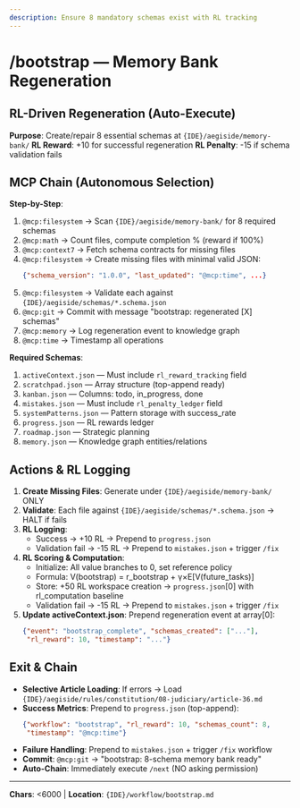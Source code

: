 ```yaml
---
description: Ensure 8 mandatory schemas exist with RL tracking
---
```


# /bootstrap — Memory Bank Regeneration

## RL-Driven Regeneration (Auto-Execute)

**Purpose**: Create/repair 8 essential schemas at `{IDE}/aegiside/memory-bank/`
**RL Reward**: +10 for successful regeneration
**RL Penalty**: -15 if schema validation fails

## MCP Chain (Autonomous Selection)

**Step-by-Step**:
1. `@mcp:filesystem` → Scan `{IDE}/aegiside/memory-bank/` for 8 required schemas
2. `@mcp:math` → Count files, compute completion % (reward if 100%)
3. `@mcp:context7` → Fetch schema contracts for missing files
4. `@mcp:filesystem` → Create missing files with minimal valid JSON:
   ```json
   {"schema_version": "1.0.0", "last_updated": "@mcp:time", ...}
   ```
5. `@mcp:filesystem` → Validate each against `{IDE}/aegiside/schemas/*.schema.json`
6. `@mcp:git` → Commit with message "bootstrap: regenerated [X] schemas"
7. `@mcp:memory` → Log regeneration event to knowledge graph
8. `@mcp:time` → Timestamp all operations

**Required Schemas**:
1. `activeContext.json` — Must include `rl_reward_tracking` field
2. `scratchpad.json` — Array structure (top-append ready)
3. `kanban.json` — Columns: todo, in_progress, done
4. `mistakes.json` — Must include `rl_penalty_ledger` field
5. `systemPatterns.json` — Pattern storage with success_rate
6. `progress.json` — RL rewards ledger
7. `roadmap.json` — Strategic planning
8. `memory.json` — Knowledge graph entities/relations

## Actions & RL Logging

1. **Create Missing Files**: Generate under `{IDE}/aegiside/memory-bank/` ONLY
2. **Validate**: Each file against `{IDE}/aegiside/schemas/*.schema.json` → HALT if fails
3. **RL Logging**:
   - Success → +10 RL → Prepend to `progress.json`
   - Validation fail → -15 RL → Prepend to `mistakes.json` + trigger `/fix`
4. **RL Scoring & Computation**:
   - Initialize: All value branches to 0, set reference policy
   - Formula: V(bootstrap) = r_bootstrap + γ×E[V(future_tasks)]
   - Store: +50 RL workspace creation → `progress.json`[0] with rl_computation baseline
   - Validation fail → -15 RL → Prepend to `mistakes.json` + trigger `/fix`
5. **Update activeContext.json**: Prepend regeneration event at array[0]:
   ```json
   {"event": "bootstrap_complete", "schemas_created": ["..."], 
    "rl_reward": 10, "timestamp": "..."}
   ```

## Exit & Chain

- **Selective Article Loading**: If errors → Load `{IDE}/aegiside/rules/constitution/08-judiciary/article-36.md`
- **Success Metrics**: Prepend to `progress.json` (top-append):
  ```json
  {"workflow": "bootstrap", "rl_reward": 10, "schemas_count": 8, 
   "timestamp": "@mcp:time"}
  ```
- **Failure Handling**: Prepend to `mistakes.json` + trigger `/fix` workflow
- **Commit**: `@mcp:git` → "bootstrap: 8-schema memory bank ready"
- **Auto-Chain**: Immediately execute `/next` (NO asking permission)

---
**Chars**: <6000 | **Location**: `{IDE}/workflow/bootstrap.md`
